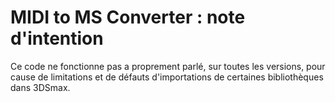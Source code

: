 # MIDI to MS Converter : note d'intention
Ce code ne fonctionne pas a proprement parlé, sur toutes les versions, pour cause de limitations et de défauts d'importations de certaines bibliothèques dans 3DSmax.
